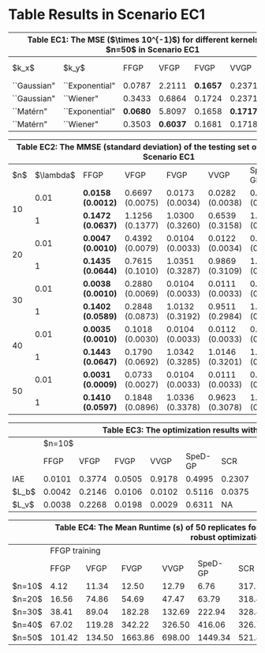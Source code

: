 # Table Results in Scenario EC1

<div style="text-align: center;">
<table class="tg"><thead>
  <tr>
    <th class="tg-c3ow" colspan="7">Table EC1: The MSE ($\times 10^{-1}$) for different kernels with $n=50$ in Scenario EC1</th>
  </tr></thead>
<tbody>
  <tr>
    <td class="tg-c3ow">$k_x$</td>
    <td class="tg-c3ow">$k_y$</td>
    <td class="tg-c3ow">FFGP</td>
    <td class="tg-c3ow">VFGP</td>
    <td class="tg-c3ow">FVGP</td>
    <td class="tg-baqh">VVGP</td>
    <td class="tg-baqh">SpeD-GP</td>
  </tr>
  <tr>
    <td class="tg-c3ow">``Gaussian"</td>
    <td class="tg-c3ow">``Exponential"</td>
    <td class="tg-7btt">0.0787</td>
    <td class="tg-c3ow">2.2111</td>
    <td class="tg-7btt"><b>0.1657</td>
    <td class="tg-baqh">0.2371</td>
    <td class="tg-amwm"><b>3.4309</td>
  </tr>
  <tr>
    <td class="tg-baqh">``Gaussian"</td>
    <td class="tg-baqh">``Wiener"</td>
    <td class="tg-baqh">0.3433</td>
    <td class="tg-baqh">0.6864</td>
    <td class="tg-baqh">0.1724</td>
    <td class="tg-baqh">0.2371</td>
    <td class="tg-baqh">3.7243</td>
  </tr>
  <tr>
    <td class="tg-baqh">``Mat&eacutern"</td>
    <td class="tg-baqh">``Exponential"</td>
    <td class="tg-baqh"><b>0.0680</td>
    <td class="tg-amwm">5.8097</td>
    <td class="tg-baqh">0.1658</td>
    <td class="tg-amwm"><b>0.1717</td>
    <td class="tg-baqh">3.5775</td>
  </tr>
  <tr>
    <td class="tg-baqh">``Mat&eacutern"</td>
    <td class="tg-baqh">``Wiener"</td>
    <td class="tg-baqh">0.3503</td>
    <td class="tg-baqh"><b>0.6037</td>
    <td class="tg-baqh">0.1681</td>
    <td class="tg-baqh">0.1718</td>
    <td class="tg-baqh">3.7687</td>
  </tr>
</tbody></table>






<table class="tg"><thead>
  <tr>
    <th class="tg-c3ow" colspan="8">Table EC2: The MMSE (standard deviation) of the testing set of 50 replicates in Scenario EC1</th>
  </tr></thead>
<tbody>
  <tr>
    <td class="tg-c3ow">$n$</td>
    <td class="tg-c3ow">$\lambda$</td>
    <td class="tg-c3ow">FFGP</td>
    <td class="tg-c3ow">VFGP</td>
    <td class="tg-c3ow">FVGP</td>
    <td class="tg-c3ow">VVGP</td>
    <td class="tg-c3ow">SpeD-GP</td>
    <td class="tg-c3ow">SCR</td>
  </tr>
  <tr>
    <td class="tg-c3ow" rowspan="2">10</td>
    <td class="tg-c3ow">0.01</td>
    <td class="tg-7btt"><b>0.0158 (0.0012)</td>
    <td class="tg-c3ow">0.6697 (0.0075)</td>
    <td class="tg-c3ow">0.0173 (0.0034)</td>
    <td class="tg-c3ow">0.0282 (0.0038)</td>
    <td class="tg-c3ow">0.5720 (0.0128)</td>
    <td class="tg-c3ow">0.0168 (0.0033)</td>
  </tr>
  <tr>
    <td class="tg-c3ow">1</td>
    <td class="tg-7btt"><b>0.1472 (0.0637)</td>
    <td class="tg-c3ow">1.1256 (0.1377)</td>
    <td class="tg-c3ow">1.0300 (0.3260)</td>
    <td class="tg-c3ow">0.6539 (0.3158)</td>
    <td class="tg-c3ow">1.6832 (0.3336)</td>
    <td class="tg-c3ow">1.0405 (0.3285)</td>
  </tr>
  <tr>
    <td class="tg-c3ow" rowspan="2">20</td>
    <td class="tg-c3ow">0.01</td>
    <td class="tg-7btt"><b>0.0047 (0.0010)</td>
    <td class="tg-c3ow">0.4392 (0.0079)</td>
    <td class="tg-c3ow">0.0104 (0.0033)</td>
    <td class="tg-c3ow">0.0122 (0.0034)</td>
    <td class="tg-c3ow">0.5989 (0.0099)</td>
    <td class="tg-c3ow">0.0133 (0.0035)</td>
  </tr>
  <tr>
    <td class="tg-c3ow">1</td>
    <td class="tg-7btt"><b>0.1435 (0.0644)</td>
    <td class="tg-c3ow">0.7615 (0.1010)</td>
    <td class="tg-c3ow">1.0351 (0.3287)</td>
    <td class="tg-c3ow">0.9869 (0.3109)</td>
    <td class="tg-c3ow">1.8046 (0.3395)</td>
    <td class="tg-c3ow">1.0394 (0.3278)</td>
  </tr>
  <tr>
    <td class="tg-c3ow" rowspan="2">30</td>
    <td class="tg-c3ow">0.01</td>
    <td class="tg-7btt"><b>0.0038 (0.0010)</td>
    <td class="tg-c3ow">0.2880 (0.0069)</td>
    <td class="tg-c3ow">0.0104 (0.0033)</td>
    <td class="tg-c3ow">0.0111 (0.0033)</td>
    <td class="tg-c3ow">0.5498 (0.0061)</td>
    <td class="tg-c3ow">0.0142 (0.0035)</td>
  </tr>
  <tr>
    <td class="tg-c3ow">1</td>
    <td class="tg-7btt"><b>0.1402 (0.0589)</td>
    <td class="tg-c3ow">0.2848 (0.0873)</td>
    <td class="tg-c3ow">1.0132 (0.3192)</td>
    <td class="tg-c3ow">0.9511 (0.2984)</td>
    <td class="tg-c3ow">1.7414 (0.3677)</td>
    <td class="tg-c3ow">1.0213 (0.3183)</td>
  </tr>
  <tr>
    <td class="tg-c3ow" rowspan="2">40</td>
    <td class="tg-c3ow">0.01</td>
    <td class="tg-7btt"><b>0.0035 (0.0010)</td>
    <td class="tg-c3ow">0.1018 (0.0030)</td>
    <td class="tg-c3ow">0.0104 (0.0033)</td>
    <td class="tg-c3ow">0.0112 (0.0033)</td>
    <td class="tg-c3ow">0.5243 (0.0079)</td>
    <td class="tg-c3ow">0.0131 (0.0035)</td>
  </tr>
  <tr>
    <td class="tg-c3ow">1</td>
    <td class="tg-7btt"><b>0.1443 (0.0647)</td>
    <td class="tg-c3ow">0.1790 (0.0692)</td>
    <td class="tg-c3ow">1.0342 (0.3285)</td>
    <td class="tg-c3ow">1.0146 (0.3201)</td>
    <td class="tg-c3ow">1.5919 (0.3503)</td>
    <td class="tg-c3ow">1.0392 (0.3287)</td>
  </tr>
  <tr>
    <td class="tg-c3ow" rowspan="2">50</td>
    <td class="tg-c3ow">0.01</td>
    <td class="tg-7btt"><b>0.0031 (0.0009)</td>
    <td class="tg-c3ow">0.0733 (0.0027)</td>
    <td class="tg-c3ow">0.0104 (0.0033)</td>
    <td class="tg-c3ow">0.0111 (0.0033)</td>
    <td class="tg-c3ow">0.3291 (0.0045)</td>
    <td class="tg-c3ow">0.0133 (0.0036)</td>
  </tr>
  <tr>
    <td class="tg-c3ow">1</td>
    <td class="tg-7btt"><b>0.1410 (0.0597)</td>
    <td class="tg-c3ow">0.1848 (0.0896)</td>
    <td class="tg-c3ow">1.0336 (0.3378)</td>
    <td class="tg-c3ow">0.9623 (0.3078)</td>
    <td class="tg-c3ow">1.4821 (0.3543)</td>
    <td class="tg-c3ow">1.0438 (0.3391)</td>
  </tr>
</tbody></table>






<table class="tg"><thead>
  <tr>
    <th class="tg-c3ow"></th>
    <th class="tg-c3ow" colspan="12">Table EC3: The optimization results with $n=10$ and $n=50$ in Scenario EC1</th>
  </tr></thead>
<tbody>
  <tr>
    <td class="tg-0pky"></td>
    <td class="tg-0pky" colspan="6">$n=10$</td>
    <td class="tg-0lax" colspan="6">$n=50$</td>
  </tr>
  <tr>
    <td class="tg-c3ow"></td>
    <td class="tg-c3ow">FFGP</td>
    <td class="tg-c3ow">VFGP</td>
    <td class="tg-c3ow">FVGP</td>
    <td class="tg-c3ow">VVGP</td>
    <td class="tg-c3ow">SpeD-GP</td>
    <td class="tg-c3ow">SCR</td>
    <td class="tg-baqh">FFGP</td>
    <td class="tg-baqh">VFGP</td>
    <td class="tg-baqh">FVGP</td>
    <td class="tg-baqh">VVGP</td>
    <td class="tg-baqh">SpeD-GP</td>
    <td class="tg-baqh">SCR</td>
  </tr>
  <tr>
    <td class="tg-c3ow">IAE</td>
    <td class="tg-7btt">0.0101</td>
    <td class="tg-c3ow">0.3774</td>
    <td class="tg-c3ow">0.0505 </td>
    <td class="tg-c3ow">0.9178</td>
    <td class="tg-c3ow">0.4995</td>
    <td class="tg-c3ow">0.2307</td>
    <td class="tg-1wig">0.0003</td>
    <td class="tg-0lax">0.0099</td>
    <td class="tg-0lax">0.0009</td>
    <td class="tg-0lax">0.0179</td>
    <td class="tg-0lax">0.4871</td>
    <td class="tg-0lax">0.0686</td>
  </tr>
  <tr>
    <td class="tg-c3ow">$L_b$</td>
    <td class="tg-7btt">0.0042</td>
    <td class="tg-c3ow">0.2146</td>
    <td class="tg-c3ow">0.0106</td>
    <td class="tg-c3ow">0.0102</td>
    <td class="tg-c3ow">0.5116</td>
    <td class="tg-c3ow">0.0375</td>
    <td class="tg-1wig">0.0033</td>
    <td class="tg-0lax">0.0177</td>
    <td class="tg-0lax">0.0107</td>
    <td class="tg-0lax">0.0101</td>
    <td class="tg-0lax">0.4315</td>
    <td class="tg-0lax">0.0106</td>
  </tr>
  <tr>
    <td class="tg-c3ow">$L_v$</td>
    <td class="tg-c3ow">0.0038</td>
    <td class="tg-c3ow">0.2268</td>
    <td class="tg-c3ow">0.0198 </td>
    <td class="tg-7btt">0.0029</td>
    <td class="tg-c3ow">0.6311</td>
    <td class="tg-c3ow">NA</td>
    <td class="tg-0lax">0.0008</td>
    <td class="tg-0lax">0.0878</td>
    <td class="tg-0lax">0.0034</td>
    <td class="tg-1wig">0.0001</td>
    <td class="tg-0lax">0.5743</td>
    <td class="tg-0lax">NA</td>
  </tr>
</tbody></table>






<table class="tg"><thead>
  <tr>
    <th class="tg-c3ow"></th>
    <th class="tg-c3ow" colspan="12">Table EC4: The Mean Runtime (s) of 50 replicates for different methods for training and the runtime (s) for robust optimization in Scenario EC1</th>
  </tr></thead>
<tbody>
  <tr>
    <td class="tg-c3ow"></td>
    <td class="tg-c3ow" colspan="6">FFGP training</td>
    <td class="tg-c3ow" colspan="6">Robust optimization</td>
  </tr>
  <tr>
    <td class="tg-c3ow"></td>
    <td class="tg-c3ow">FFGP</td>
    <td class="tg-c3ow">VFGP</td>
    <td class="tg-c3ow">FVGP</td>
    <td class="tg-c3ow">VVGP</td>
    <td class="tg-c3ow">SpeD-GP</td>
    <td class="tg-c3ow">SCR</td>
    <td class="tg-baqh">FFGP</td>
    <td class="tg-baqh">VFGP</td>
    <td class="tg-baqh">FVGP</td>
    <td class="tg-baqh">VVGP</td>
    <td class="tg-baqh">SpeD-GP</td>
    <td class="tg-baqh">SCR</td>
  </tr>
  <tr>
    <td class="tg-c3ow">$n=10$</td>
    <td class="tg-7btt">4.12</td>
    <td class="tg-c3ow">11.34</td>
    <td class="tg-c3ow">12.50</td>
    <td class="tg-c3ow">12.79</td>
    <td class="tg-c3ow">6.76</td>
    <td class="tg-c3ow">317.57</td>
    <td class="tg-amwm">18.67</td>
    <td class="tg-baqh">21.86</td>
    <td class="tg-baqh">25.19</td>
    <td class="tg-baqh">58.37</td>
    <td class="tg-baqh">79.71</td>
    <td class="tg-baqh">56.83</td>
  </tr>
  <tr>
    <td class="tg-c3ow">$n=20$</td>
    <td class="tg-7btt">16.56</td>
    <td class="tg-c3ow">74.86</td>
    <td class="tg-c3ow">54.69</td>
    <td class="tg-c3ow">47.47</td>
    <td class="tg-c3ow">63.79</td>
    <td class="tg-c3ow">318.44</td>
    <td class="tg-amwm">-</td>
    <td class="tg-baqh">-</td>
    <td class="tg-baqh">-</td>
    <td class="tg-baqh">-</td>
    <td class="tg-baqh">-</td>
    <td class="tg-baqh">-</td>
  </tr>
  <tr>
    <td class="tg-c3ow">$n=30$</td>
    <td class="tg-7btt">38.41</td>
    <td class="tg-c3ow">89.04</td>
    <td class="tg-c3ow">182.28</td>
    <td class="tg-c3ow">132.69</td>
    <td class="tg-c3ow">222.94</td>
    <td class="tg-c3ow">328.84</td>
    <td class="tg-baqh">-</td>
    <td class="tg-baqh">-</td>
    <td class="tg-baqh">-</td>
    <td class="tg-amwm">-</td>
    <td class="tg-baqh">-</td>
    <td class="tg-baqh">-</td>
  </tr>
  <tr>
    <td class="tg-baqh">$n=40$</td>
    <td class="tg-amwm">67.02</td>
    <td class="tg-baqh">119.28</td>
    <td class="tg-baqh">342.22</td>
    <td class="tg-baqh">326.50</td>
    <td class="tg-baqh">416.06</td>
    <td class="tg-baqh">326.72</td>
    <td class="tg-baqh">-</td>
    <td class="tg-baqh">-</td>
    <td class="tg-baqh">-</td>
    <td class="tg-baqh">-</td>
    <td class="tg-baqh">-</td>
    <td class="tg-baqh">-</td>
  </tr>
  <tr>
    <td class="tg-baqh">$n=50$</td>
    <td class="tg-amwm">101.42</td>
    <td class="tg-baqh">134.50</td>
    <td class="tg-baqh">1663.86</td>
    <td class="tg-baqh">698.00</td>
    <td class="tg-baqh">1449.34</td>
    <td class="tg-baqh">521.89</td>
    <td class="tg-amwm">26.17</td>
    <td class="tg-baqh">33.61</td>
    <td class="tg-baqh">391.90</td>
    <td class="tg-baqh">1622.36</td>
    <td class="tg-baqh">410.69</td>
    <td class="tg-baqh">86.41</td>
  </tr>
</tbody></table>
